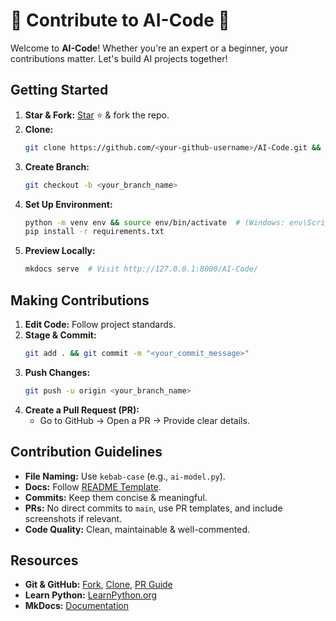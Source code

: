 # 📝 Contribute to AI-Code 🚀

Welcome to **AI-Code**! Whether you're an expert or a beginner, your contributions matter. Let's build AI projects together!

## Getting Started

1. **Star & Fork:** [Star](https://github.com/Avdhesh-Varshney/AI-Code) ⭐ & fork the repo.
2. **Clone:**
   ```bash
   git clone https://github.com/<your-github-username>/AI-Code.git && cd AI-Code
   ```
3. **Create Branch:**
   ```bash
   git checkout -b <your_branch_name>
   ```
4. **Set Up Environment:**
   ```bash
   python -m venv env && source env/bin/activate  # (Windows: env\Scripts\activate)
   pip install -r requirements.txt
   ```
5. **Preview Locally:**
   ```bash
   mkdocs serve  # Visit http://127.0.0.1:8000/AI-Code/
   ```

## Making Contributions

1. **Edit Code:** Follow project standards.
2. **Stage & Commit:**
   ```bash
   git add . && git commit -m "<your_commit_message>"
   ```
3. **Push Changes:**
   ```bash
   git push -u origin <your_branch_name>
   ```
4. **Create a Pull Request (PR):**
   - Go to GitHub → Open a PR → Provide clear details.

## Contribution Guidelines

- **File Naming:** Use `kebab-case` (e.g., `ai-model.py`).
- **Docs:** Follow [README Template](./project-readme-template.md).
- **Commits:** Keep them concise & meaningful.
- **PRs:** No direct commits to `main`, use PR templates, and include screenshots if relevant.
- **Code Quality:** Clean, maintainable & well-commented.

## Resources

- **Git & GitHub:** [Fork](https://help.github.com/en/github/getting-started-with-github/fork-a-repo), [Clone](https://help.github.com/en/desktop/contributing-to-projects/creating-an-issue-or-pull-request), [PR Guide](https://opensource.com/article/19/7/create-pull-request-github)
- **Learn Python:** [LearnPython.org](https://www.learnpython.org/)
- **MkDocs:** [Documentation](https://www.mkdocs.org/)
